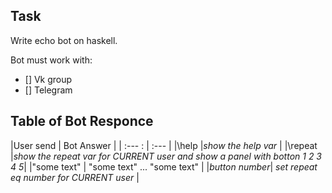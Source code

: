 ## Task
Write echo bot on haskell. 

Bot must work with:
- [] Vk group
- [] Telegram

##  Table of Bot Responce
|User send      | Bot Answer                                                                  |
| :---  :       | :---                                                                        |
|\help          |*show the help var*                                                          |
|\repeat        |*show the repeat var for CURRENT user and show a panel with botton 1 2 3 4 5*|
|"some text"    | "some text" ... "some text"                                                 | 
|*button number*| *set repeat eq number for CURRENT user*                                     |
